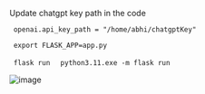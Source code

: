 Update chatgpt key path in the code

``` openai.api_key_path = "/home/abhi/chatgptKey"```

```  export FLASK_APP=app.py ```

``` flask run```
```  python3.11.exe -m flask run```

![image](https://github.com/akumar261089/chatbots/assets/4971610/94930d52-c1aa-4fa8-a5be-cc0eda462c8f)
